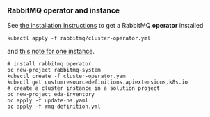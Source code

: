 
### RabbitMQ operator and instance

See [the installation instructions](https://www.rabbitmq.com/kubernetes/operator/install-operator.html) to get a RabbitMQ **operator** installed 

```
kubectl apply -f rabbitmq/cluster-operator.yml
```

and [this note for one instance](https://www.rabbitmq.com/kubernetes/operator/using-operator.html). 

```shell
# install rabbitmq operator
oc new-project rabbitmq-system
kubectl create -f cluster-operator.yam
kubectl get customresourcedefinitions.apiextensions.k8s.io
# create a cluster instance in a solution project
oc new-project eda-inventory
oc apply -f update-ns.yaml
oc apply -f rmq-definition.yml
```